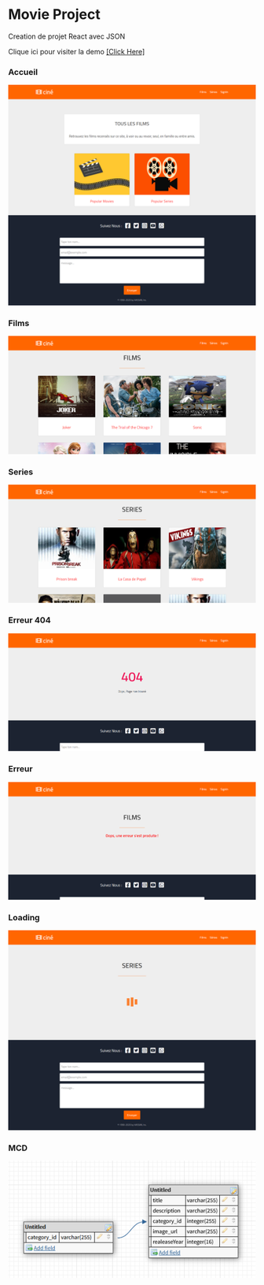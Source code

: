 # Movie Project
 Creation de projet React avec JSON 

Clique ici pour visiter la demo 
 [[Click Here]](https://moviejson.netlify.app)

### Accueil
![!](./assets/home.png)

### Films
![!](./assets/films.png)

### Series
![!](./assets/series.png)

### Erreur 404
![!](./assets/error404.png)

### Erreur
![!](./assets/error.png)

### Loading
![!](./assets/loading.png)

### MCD
![!](./assets/mcd-json.png)
